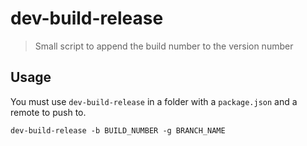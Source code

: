 # dev-build-release

> Small script to append the build number to the version number

## Usage

You must use `dev-build-release` in a folder with a `package.json` and a remote to push to.

`dev-build-release -b BUILD_NUMBER -g BRANCH_NAME`
